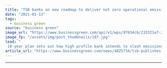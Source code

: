 ```yaml
---
title: "TSB banks on new roadmap to deliver net zero operational emissions by 2030"
date: "2021-01-13"
tags: 
  - business green
source: "business green"
image_url: "https://www.businessgreen.com/api/v1/wps/97034c6/233321e7-26f9-4b02-ae0a-a927015e8d28/4/TSB-Logo-April-2018-590-361-185x114.jpg"
image_fp: "/assets/img/post_thumbnails/107.jpg"
lead: "
 10-year plan sets out how high profile bank intends to slash emissions generated by company cars, buildings, and boilers ..."
article_url: "https://www.businessgreen.com/news/4025734/tsb-publishes-roadmap-net-zero-operational-emissions-2030"
---
```


---

